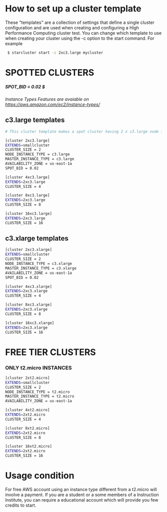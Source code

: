 # How to set up a cluster template
These "templates" are a collection of settings that define a single cluster configuration and are used when creating and configuring a High Performance Computing cluster test. You can change which template to use when creating your cluster using the -c option to the start command. For example
```sh
 $ starcluster start -c 2xc3.large mycluster
```

# SPOTTED CLUSTERS
##### SPOT_BID = 0.02 $

*Instance Types Features are avaiable on  https://aws.amazon.com/ec2/instance-types/*


## c3.large templates

```sh
# This cluster template makes a spot cluster having 2 x c3.large node instance. 

[cluster 2xc3.large]
EXTENDS=smallcluster
CLUSTER_SIZE = 2
NODE_INSTANCE_TYPE = c3.large
MASTER_INSTANCE_TYPE = c3.large
AVAILABILITY_ZONE = us-east-1a
SPOT_BID = 0.02

[cluster 4xc3.large]
EXTENDS=2xc3.large
CLUSTER_SIZE = 4

[cluster 8xc3.large]
EXTENDS=2xc3.large
CLUSTER_SIZE = 8

[cluster 16xc3.large]
EXTENDS=2xc3.large
CLUSTER_SIZE = 16
```
## c3.xlarge templates
```sh
[cluster 2xc3.xlarge]
EXTENDS=smallcluster
CLUSTER_SIZE = 2
NODE_INSTANCE_TYPE = c3.xlarge
MASTER_INSTANCE_TYPE = c3.xlarge
AVAILABILITY_ZONE = us-east-1a
SPOT_BID = 0.02

[cluster 4xc3.xlarge]
EXTENDS=2xc3.xlarge
CLUSTER_SIZE = 4

[cluster 8xc3.xlarge]
EXTENDS=2xc3.xlarge
CLUSTER_SIZE = 8

[cluster 16xc3.xlarge]
EXTENDS=2xc3.xlarge
CLUSTER_SIZE = 16
```

# FREE TIER CLUSTERS
### ONLY t2.micro INSTANCES
```sh
[cluster 2xt2.micro]
EXTENDS=smallcluster
CLUSTER_SIZE = 2
NODE_INSTANCE_TYPE = t2.micro
MASTER_INSTANCE_TYPE = t2.micro
AVAILABILITY_ZONE = us-east-1a

[cluster 4xt2.micro]
EXTENDS=2xt2.micro
CLUSTER_SIZE = 4

[cluster 8xt2.micro]
EXTENDS=2xt2.micro
CLUSTER_SIZE = 8

[cluster 16xt2.micro]
EXTENDS=2xt2.micro
CLUSTER_SIZE = 16
```


# Usage condition
For free AWS account using an instance type different from a t2.micro will involve a payment. If you are a student or a some members of a Instruction Institute, you can require a educational account which will provide you few credits to start.
